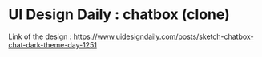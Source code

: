 # UI Design Daily : chatbox (clone)

Link of the design : https://www.uidesigndaily.com/posts/sketch-chatbox-chat-dark-theme-day-1251

